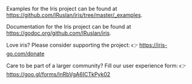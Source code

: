 Examples for the Iris project can be found at
<https://github.com/IRuslan/iris/tree/master/_examples>.

Documentation for the Iris project can be found at
<https://godoc.org/github.com/IRuslan/iris>.

Love iris? Please consider supporting the project:
👉  https://iris-go.com/donate

Care to be part of a larger community? Fill our user experience form:
👉  https://goo.gl/forms/lnRbVgA6ICTkPyk02